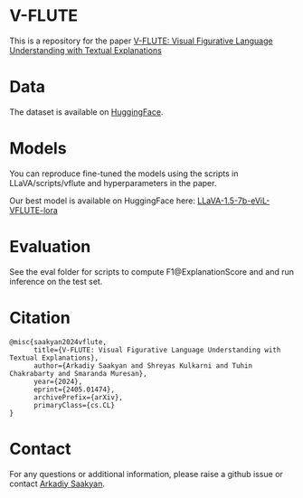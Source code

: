 # V-FLUTE

This is a repository for the paper [V-FLUTE: Visual Figurative Language Understanding with Textual Explanations](https://arxiv.org/abs/2405.01474)

# Data

The dataset is available on [HuggingFace](https://huggingface.co/datasets/ColumbiaNLP/V-FLUTE).

# Models

You can reproduce fine-tuned the models using the scripts in LLaVA/scripts/vflute and hyperparameters in the paper.

Our best model is available on HuggingFace here:
[LLaVA-1.5-7b-eViL-VFLUTE-lora](https://huggingface.co/asaakyan/LLaVA-1.5-7b-eViL-VFLUTE-lora)

# Evaluation

See the eval folder for scripts to compute F1@ExplanationScore and and run inference on the test set.

# Citation

```
@misc{saakyan2024vflute,
      title={V-FLUTE: Visual Figurative Language Understanding with Textual Explanations}, 
      author={Arkadiy Saakyan and Shreyas Kulkarni and Tuhin Chakrabarty and Smaranda Muresan},
      year={2024},
      eprint={2405.01474},
      archivePrefix={arXiv},
      primaryClass={cs.CL}
}
```

# Contact

For any questions or additional information, please raise a github issue or contact [Arkadiy Saakyan](mailto:a.saakyan@cs.columbia.edu).
